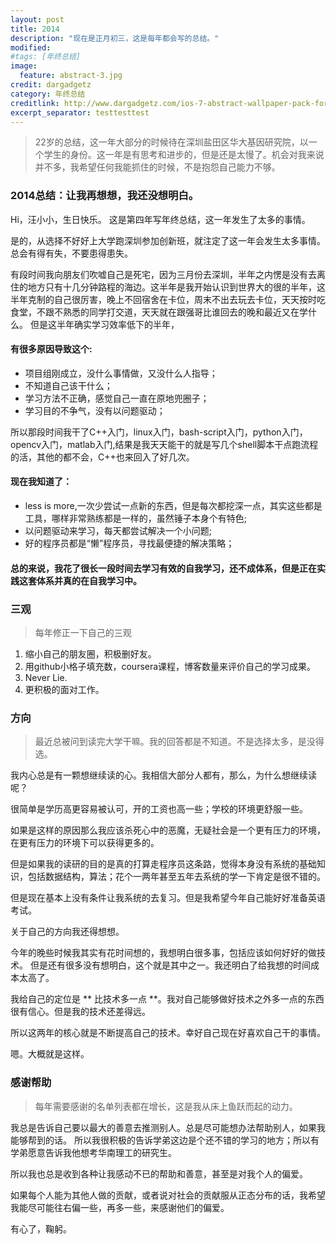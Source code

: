 ```yaml
---
layout: post
title: 2014
description: "现在是正月初三，这是每年都会写的总结。"
modified:
#tags: [年终总结]
image:
  feature: abstract-3.jpg
credit: dargadgetz
category: 年终总结
creditlink: http://www.dargadgetz.com/ios-7-abstract-wallpaper-pack-for-iphone-5-and-ipod-touch-retina/
excerpt_separator: testtesttest
---
```


> 22岁的总结，这一年大部分的时候待在深圳盐田区华大基因研究院，以一个学生的身份。这一年是有思考和进步的，但是还是太慢了。机会对我来说并不多，我希望任何我能抓住的时候，不是抱怨自己能力不够。

###  2014总结：让我再想想，我还没想明白。

Hi，汪小小，生日快乐。
这是第四年写年终总结，这一年发生了太多的事情。

是的，从选择不好好上大学跑深圳参加创新班，就注定了这一年会发生太多事情。总会有得有失，不要患得患失。

有段时间我向朋友们吹嘘自己是死宅，因为三月份去深圳，半年之内愣是没有去离住的地方只有十几分钟路程的海边。这半年是我开始认识到世界大的很的半年，这半年克制的自己很厉害，晚上不回宿舍在卡位，周末不出去玩去卡位，天天按时吃食堂，不跟不熟悉的同学打交道，天天就在跟强哥比谁回去的晚和最近又在学什么。
但是这半年确实学习效率低下的半年，

#### 有很多原因导致这个:
*  项目组刚成立，没什么事情做，又没什么人指导；
*  不知道自己该干什么；
*  学习方法不正确，感觉自己一直在原地兜圈子； 
*  学习目的不争气，没有以问题驱动；

所以那段时间我干了C++入门，linux入门，bash-script入门，python入门，opencv入门，matlab入门,结果是我天天能干的就是写几个shell脚本干点跑流程的活，其他的都不会，C++也来回入了好几次。

#### 现在我知道了：
* less is more,一次少尝试一点新的东西，但是每次都挖深一点，其实这些都是工具，哪样非常熟练都是一样的，虽然锤子本身个有特色;
* 以问题驱动来学习，每天都尝试解决一个小问题;
* 好的程序员都是“懒”程序员，寻找最便捷的解决策略；

#### 总的来说，我花了很长一段时间去学习有效的自我学习，还不成体系，但是正在实践这套体系并真的在自我学习中。

### 三观

> 每年修正一下自己的三观

1. 缩小自己的朋友圈，积极删好友。
2. 用github小格子填充数，coursera课程，博客数量来评价自己的学习成果。
3. Never Lie. 
4. 更积极的面对工作。

### 方向

> 最近总被问到读完大学干嘛。我的回答都是不知道。不是选择太多，是没得选。

我内心总是有一颗想继续读的心。我相信大部分人都有，那么，为什么想继续读呢？

很简单是学历高更容易被认可，开的工资也高一些；学校的环境更舒服一些。

如果是这样的原因那么我应该杀死心中的恶魔，无疑社会是一个更有压力的环境，在更有压力的环境下可以获得更多的。

但是如果我的读研的目的是真的打算走程序员这条路，觉得本身没有系统的基础知识，包括数据结构，算法；花个一两年甚至五年去系统的学一下肯定是很不错的。

但是现在基本上没有条件让我系统的去复习。但是我希望今年自己能好好准备英语考试。

关于自己的方向我还得想想。

今年的晚些时候我其实有花时间想的，我想明白很多事，包括应该如何好好的做技术。
但是还有很多没有想明白，这个就是其中之一。我还明白了给我想的时间成本太高了。

我给自己的定位是 ** 比技术多一点 **。我对自己能够做好技术之外多一点的东西很有信心。但是我的技术还差得远。

所以这两年的核心就是不断提高自己的技术。幸好自己现在好喜欢自己干的事情。

嗯。大概就是这样。

### 感谢帮助

> 每年需要感谢的名单列表都在增长，这是我从床上鱼跃而起的动力。

我总是告诉自己要以最大的善意去推测别人。总是尽可能想办法帮助别人，如果我能够帮到的话。
所以我很积极的告诉学弟这边是个还不错的学习的地方；所以有学弟愿意告诉我他想考华南理工的研究生。

所以我也总是收到各种让我感动不已的帮助和善意，甚至是对我个人的偏爱。

如果每个人能为其他人做的贡献，或者说对社会的贡献服从正态分布的话，我希望我能尽可能往右偏一些，再多一些，来感谢他们的偏爱。

有心了，鞠躬。




